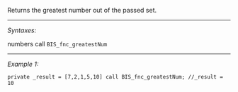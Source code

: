 Returns the greatest number out of the passed set.


---
*Syntaxes:*

numbers call `BIS_fnc_greatestNum`

---
*Example 1:*

```sqf
private _result = [7,2,1,5,10] call BIS_fnc_greatestNum; //_result = 10
```